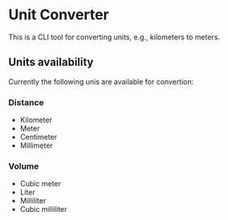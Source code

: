 # Unit Converter

This is a CLI tool for converting units, e.g., kilometers to meters. 

## Units availability

Currently the following unis are available for convertion:

### Distance

- Kilometer
- Meter
- Centimeter
- Millimeter

### Volume

- Cubic meter
- Liter
- Milliliter
- Cubic milliliter
